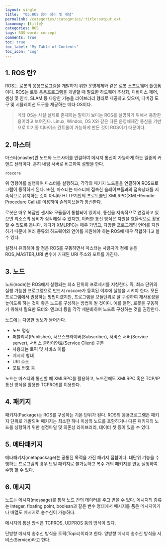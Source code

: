 ```yaml
---
layout: single
title:  "05.ROS 용어 정리 및 개념"
permalink: /categories/:categories/:title:output_ext
taxonomy: {title}
categories: ROS
tags: ROS words concept
comments: true
toc: true
toc_label: "My Table of Contents"
toc_icon: "cog"
---
```


## 1. ROS 란?

ROS는 로봇의 응용프로그램을 개발하기 위한 운영체제와 같은 로봇 소프트웨어 플랫폼이다. ROS는 로봇 응용프로그램을 개발할 때 필요한 하드웨어 추상화, 디바이스 제어, 센싱 및 인식, SLAM 등 다양한 기능을 라이브러리 형태로 제공하고 있으며, 디버깅 도구 및 시뮬레이션 도구를 제공하는 메타 OS이다.

> 메타 OS는 사실 실제로 존재하는 말이기 보다는 ROS를 설명하기 위해서 등장한 용어라고 보여진다. Linux, Windos, OS X와 같은 다른 운영체제간 통신을 기반으로 이기종 디바이스 컨트롤이 가능하게 만든 것이 ROS이기 때문이다. 

## 2. 마스터

마스터(master)란 노드와 노드사이를 연결하여 메시지 통신이 가능하게 하는 일종의 커멘드 센터이다. 흔히 네임 서버로 비교하여 설명을 한다. 

```
roscore
```

위 명령어를 실행하여 마스터를 실행하고, 각각의 패키지 노드들을 연결하여 ROS프로그램이 동작하게 된다.
또한, 마스터는 마스터에 접속한 슬레이브들과의 접속상태를 지속적으로 유지하는 것이 아니라 HTTP기반의 프로토콜인 XMLRPC(XML-Remote Procedure Call)를 이용하여 슬레이브들과 통신한다.

로봇은 매우 복잡한 센서와 모듈들이 통합되어 있어서, 통신을 지속적으로 연결하고 있으면 리소스의 낭비가 심각해질 수 있지만, 이러한 통신 방식은 자원을 효율적으로 활용할 수 있도록 돕니다. 게다가 XMLRPC는 매우 가볍고, 다양한 프로그래밍 언어를 지원하기 때문에 여러 종류의 하드웨어와 언어를 지원해야 하는 ROS에 매우 적합하다고 볼 수 있다.

설정시 유의해야 할 점은 ROS를 구동하면서 마스터는 사용자가 정해 놓은 ROS_MASTER_URI 변수에 기재된 URI 주소와 포트를 가진다.

## 3. 노드

노드(node)는 ROS에서 실행되는 최소 단위의 프로세서를 지칭한다. 즉, 최소 단위의 실행 가능한 프로그램으로 반드시 roscore가 등록된 이후에 실행을 시켜야 한다.
모든 프로그램에서 권장하는 방법이겠지만, 프로그램을 모듈단위로 잘 구성하여 재사용성을 높이도록 하는 것이 좋은 노드를 구성하는 방법이 될 것이다. 예를 들면, 로봇을 구동하기 위해서 필요한 모터와 엔코더 등을 각각 세분화하여 노드로 구성하는 것을 권장한다.

노드에는 다양한 정보가 들어간다.
* 노드 명칭
* 퍼블리셔(Publisher), 서브스크라이버(Subscriber), 서비스 서버(Service server), 서비스 클라이언트(Service Client) 구분
* 사용되는 토픽 및 서비스 이름
* 메시지 형태
* URI 주소
* 포트 번호 등

노드는 마스터와 통신할 때 XMLRPC를 활용하고, 노드간에도 XMLRPC 혹은 TCP/IP 통신 방식을 활용한 TCPROS를 이용한다.

## 4. 패키지

패키지(Package)는 ROS를 구성하는 기본 단위가 된다. 
ROS의 응용프로그램은 패키지 단위로 개발되며 패키지는 최소한 하나 이상의 노드를 포함하거나 다른 패키지의 노드를 싱행하기 위한 설정파일 및 의존성 라이브러리, 데이터 셋 등이 있을 수 있다.

## 5. 메타패키지

메타패키지(metapackage)는 공통된 목적을 가진 패키지 집합이다. 대단위 기능을 수행하는 프로그램의 경우 단일 패키지로 불가능하고 복수 개의 패키지를 연동 실행하여 수행 할 수 있다.

## 6. 메시지

노드는 메시지(message)를 통해 노드 간의 데이터를 주고 받을 수 있다. 메시지의 종류는 integer, floating point, boolean과 같은 변수 형태에서 메시지를 품은 메시지이거나 배열도 메시지로 송수신이 가능하다.

메시지의 통신 방식은 TCPROS, UDPROS 등의 방식이 있다.

단방향 메시지 송수신 방식을 토픽(Topic)이라고 한다.
양방향 메시지 송수신 방식을 서비스(Service)라고 한다.




